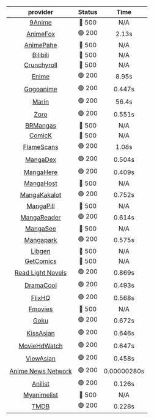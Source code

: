 | **provider** | **Status** | **Time** |
|:--------:|:------:|:----:|
| [9Anime](https://9anime.pl) | 🔴 500 | N/A |
|  [AnimeFox](https://animefox.tv)  | 🟢 200 | 2.13s |
| [AnimePahe](https://animepahe.com) | 🔴 500 | N/A |
| [Bilibili](https://bilibili.tv) | 🔴 500 | N/A |
| [Crunchyroll](https://cronchy.consumet.stream) | 🔴 500 | N/A |
|  [Enime](https://enime.moe)  | 🟢 200 | 8.95s |
|  [Gogoanime](https://gogoanimehd.to)  | 🟢 200 | 0.447s |
|  [Marin](https://marin.moe)  | 🟢 200 | 56.4s |
|  [Zoro](https://aniwatch.to)  | 🟢 200 | 0.551s |
| [BRMangas](https://www.brmangas.net) | 🔴 500 | N/A |
| [ComicK](https://comick.app) | 🔴 500 | N/A |
|  [FlameScans](https://flamescans.org/)  | 🟢 200 | 1.08s |
|  [MangaDex](https://mangadex.org)  | 🟢 200 | 0.504s |
|  [MangaHere](http://www.mangahere.cc)  | 🟢 200 | 0.409s |
| [MangaHost](https://mangahosted.com) | 🔴 500 | N/A |
|  [MangaKakalot](https://mangakakalot.com)  | 🟢 200 | 0.752s |
| [MangaPill](https://mangapill.com) | 🔴 500 | N/A |
|  [MangaReader](https://mangareader.to)  | 🟢 200 | 0.614s |
| [MangaSee](https://mangasee123.com) | 🔴 500 | N/A |
|  [Mangapark](https://v2.mangapark.net)  | 🟢 200 | 0.575s |
| [Libgen](http://libgen) | 🔴 500 | N/A |
| [GetComics](https://getcomics.info/) | 🔴 500 | N/A |
|  [Read Light Novels](https://readlightnovels.net)  | 🟢 200 | 0.869s |
|  [DramaCool](https://dramacool.hr)  | 🟢 200 | 0.493s |
|  [FlixHQ](https://flixhq.to)  | 🟢 200 | 0.568s |
| [Fmovies](https://fmovies.to) | 🔴 500 | N/A |
|  [Goku](https://goku.sx)  | 🟢 200 | 0.672s |
|  [KissAsian](https://kissasian.mx)  | 🟢 200 | 0.646s |
|  [MovieHdWatch](https://movieshd.watch)  | 🟢 200 | 0.647s |
|  [ViewAsian](https://viewasian.co)  | 🟢 200 | 0.458s |
|  [Anime News Network](https://www.animenewsnetwork.com)  | 🟢 200 | 0.00000280s |
|  [Anilist](https://anilist.co)  | 🟢 200 | 0.126s |
| [Myanimelist](https://myanimelist.net/) | 🔴 500 | N/A |
|  [TMDB](https://www.themoviedb.org)  | 🟢 200 | 0.228s |
